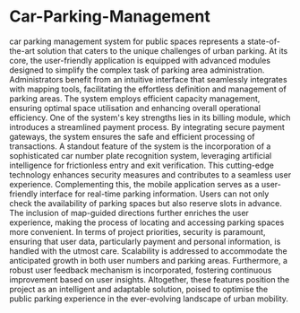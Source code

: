 # Car-Parking-Management
car parking management system for public spaces represents a state-of-the-art solution that caters to the unique challenges of urban parking. At its core, the user-friendly application
is equipped with advanced modules designed to simplify the complex task of parking area administration. Administrators benefit from an intuitive interface that seamlessly integrates with mapping tools, facilitating the effortless definition and management of parking areas. The system employs efficient capacity management, ensuring optimal space utilisation and enhancing overall operational efficiency. One of the system's key strengths lies in its billing module, which introduces a streamlined payment process. By integrating secure payment gateways, the system ensures the safe and efficient processing of transactions.  A standout feature of the system is the incorporation of a sophisticated car number plate recognition system, leveraging artificial intelligence for frictionless entry and exit verification. This cutting-edge technology enhances security measures and contributes to a seamless user experience. Complementing this, the mobile application serves as a user-friendly interface for real-time parking information. Users can not only check the availability of parking spaces but also reserve slots in advance. The inclusion of map-guided directions further enriches the user experience, making the process of locating and accessing parking spaces more convenient. In terms of project priorities, security is paramount, ensuring that user data, particularly payment and personal information, is handled with the utmost care. Scalability is addressed to accommodate the
anticipated growth in both user numbers and parking areas. Furthermore, a robust user feedback mechanism is incorporated, fostering continuous improvement based on user insights. Altogether,
these features position the project as an intelligent and adaptable solution, poised to optimise the public parking experience in the ever-evolving landscape of urban mobility.
